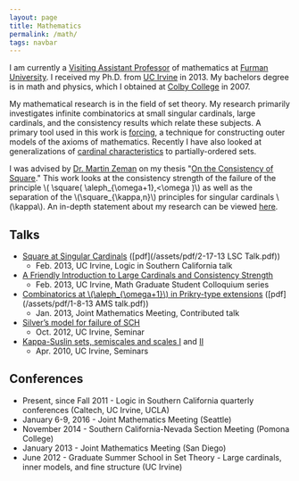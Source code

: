 ```yaml
---
layout: page
title: Mathematics
permalink: /math/
tags: navbar
---
```

I am currently a [Visiting Assistant Professor](http://www.furman.edu/academics/mathematics/meet-our-faculty/Pages/Ryan-Holben.aspx) of mathematics at [Furman University](http://www.furman.edu).  I received my Ph.D. from [UC Irvine](http://math.uci.edu) in 2013.  My bachelors degree is in math and physics, which I obtained at [Colby College](http://www.colby.edu) in 2007.

My mathematical research is in the field of set theory.  My research primarily investigates infinite combinatorics at small singular cardinals, large cardinals, and the consistency results which relate these subjects.  A primary tool used in this work is [forcing](https://en.wikipedia.org/wiki/Forcing_(mathematics)), a technique for constructing outer models of the axioms of mathematics.  Recently I have also looked at generalizations of [cardinal characteristics](https://en.wikipedia.org/wiki/Cardinal_characteristic_of_the_continuum) to partially-ordered sets.

I was advised by [Dr. Martin Zeman](http://math.uci.edu/~mzeman) on my thesis "[On the Consistency of Square](/assets/pdf/Dissertation.pdf)."  This work looks at the consistency strength of the failure of the principle \\( \square( \aleph\_{\omega+1},<\omega )\\) as well as the separation of the \\(\square\_{\kappa,n}\\) principles for singular cardinals \\(\kappa\\).  An in-depth statement about my research can be viewed [here](/assets/pdf/research.pdf).

## Talks

* [Square at Singular Cardinals](http://www.math.uci.edu/~mzeman/lsc-2013.html) ([pdf](/assets/pdf/2-17-13 LSC Talk.pdf))
    * Feb. 2013, UC Irvine, Logic in Southern California talk
* [A Friendly Introduction to Large Cardinals and Consistency Strength](http://math.uci.edu/~mgsc/talk.php?year=2013&number=2)
    * Feb. 2013, UC Irvine, Math Graduate Student Colloquium series
* [Combinatorics at \\(\aleph_{\omega+1}\\) in Prikry-type extensions](http://jointmathematicsmeetings.org/amsmtgs/2141_abstracts/1086-03-2225.pdf) ([pdf](/assets/pdf/1-8-13 AMS talk.pdf))
    * Jan. 2013, Joint Mathematics Meeting, Contributed talk
* [Silver’s model for failure of SCH](http://math.uci.edu/node/22670)
    * Oct. 2012, UC Irvine, Seminar
* [Kappa-Suslin sets, semiscales and scales I](http://math.uci.edu/node/21651) and [II](http://math.uci.edu/node/21661)
    * Apr. 2010, UC Irvine, Seminars

## Conferences

* Present, since Fall 2011 - Logic in Southern California quarterly conferences (Caltech, UC Irvine, UCLA)
* January 6-9, 2016 - Joint Mathematics Meeting (Seattle)
* November 2014 - Southern California-Nevada Section Meeting (Pomona College)
* January 2013 - Joint Mathematics Meeting (San Diego)
* June 2012 - Graduate Summer School in Set Theory - Large cardinals, inner models, and fine structure (UC Irvine)
